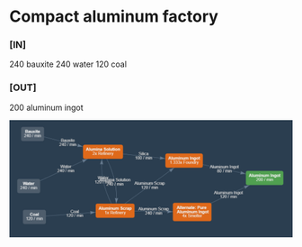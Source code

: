# Compact aluminum factory

### [IN]
240 bauxite
240 water
120 coal
### [OUT]
200 aluminum ingot

![Calculator](calculator.png)